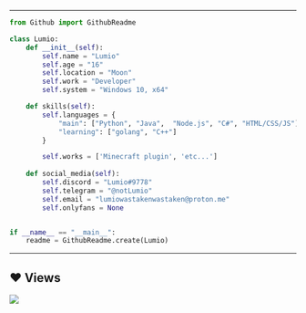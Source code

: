 
-----
```python
from Github import GithubReadme

class Lumio:
    def __init__(self):
        self.name = "Lumio"
        self.age = "16"
        self.location = "Moon"
        self.work = "Developer"
        self.system = "Windows 10, x64"

    def skills(self):
        self.languages = {
            "main": ["Python", "Java",  "Node.js", "C#", "HTML/CSS/JS"],
            "learning": ["golang", "C++"]
        }

        self.works = ['Minecraft plugin', 'etc...']
    
    def social_media(self):
        self.discord = "Lumio#9778"
        self.telegram = "@notLumio"
        self.email = "lumiowastakenwastaken@proton.me"
        self.onlyfans = None


if __name__ == "__main__":
    readme = GithubReadme.create(Lumio)
```
-----

## ❤ Views 
<a href="https://github.com/reallumio/github-profile-views-counter">
    <img src="https://komarev.com/ghpvc/?username=reallumio">
</a>
